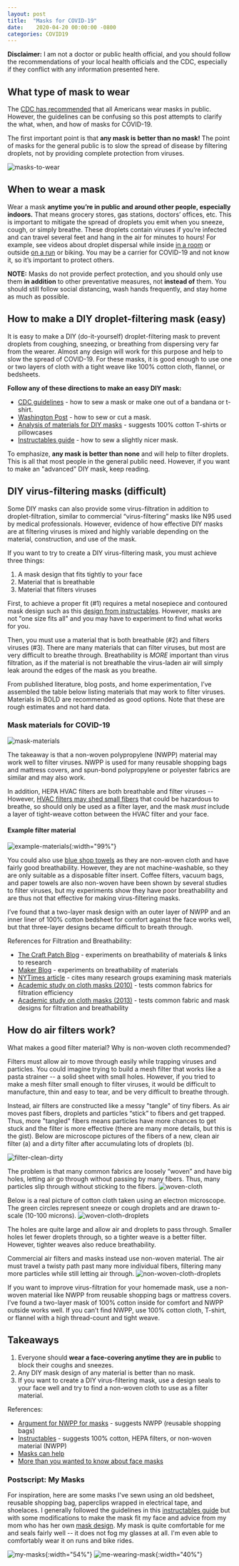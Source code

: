```yaml
---
layout: post
title:  "Masks for COVID-19"
date:    2020-04-20 00:00:00 -0800
categories: COVID19
---
```

**Disclaimer:** I am not a doctor or public health official, and you should follow the recommendations of your local health officials and the CDC, especially if they conflict with any information presented here.

## What type of mask to wear

The [CDC has recommended](https://www.cdc.gov/coronavirus/2019-ncov/prevent-getting-sick/cloth-face-cover.html) that all Americans wear masks in public. However, the guidelines can be confusing so this post attempts to clarify the what, when, and how of masks for COVID-19.

The first important point is that **any mask is better than no mask!** The point of masks for the general public is to slow the spread of disease by filtering droplets, not by providing complete protection from viruses.

![masks-to-wear]({{site.baseurl}}/assets/covid19/masks-to-wear.png)

## When to wear a mask
Wear a mask **anytime you’re in public and around other people, especially indoors.** That means grocery stores, gas stations, doctors’ offices, etc. This is important to mitigate the spread of droplets you emit when you sneeze, cough, or simply breathe. These droplets contain viruses if you’re infected and can travel several feet and hang in the air for minutes to hours! For example, see videos about droplet dispersal while inside  [in a room](https://bgr.com/2020/03/30/coronavirus-update-new-research-suggests-we-should-be-wearing-masks/) or outside [on a run](https://medium.com/@jurgenthoelen/belgian-dutch-study-why-in-times-of-covid-19-you-can-not-walk-run-bike-close-to-each-other-a5df19c77d08) or biking. You may be a carrier for COVID-19 and not know it, so it’s important to protect others.

**NOTE:** Masks do not provide perfect protection, and you should only use them **in addition** to other preventative measures, not **instead of** them. You should still follow social distancing, wash hands frequently, and stay home as much as possible. 

## How to make a DIY droplet-filtering mask (easy)

It is easy to make a DIY (do-it-yourself) droplet-filtering mask to prevent droplets from coughing, sneezing, or breathing from dispersing very far from the wearer. Almost any design will work for this purpose and help to slow the spread of COVID-19. For these masks, it is good enough to use one or two layers of cloth with a tight weave like 100% cotton cloth, flannel, or bedsheets.

**Follow any of these directions to make an easy DIY mask:**

* [CDC guidelines](https://www.cdc.gov/coronavirus/2019-ncov/prevent-getting-sick/diy-cloth-face-coverings.html) - how to sew a mask or make one out of a bandana or t-shirt.
* [Washington Post](https://www.washingtonpost.com/health/2020/04/07/answers-your-diy-face-mask-questions-including-what-material-you-should-use/?arc404=true) - how to sew or cut a mask.
* [Analysis of materials for DIY masks](https://smartairfilters.com/en/blog/best-materials-make-diy-face-mask-virus/) - suggests 100% cotton T-shirts or pillowcases
* [Instructables guide](https://www.instructables.com/id/DIY-Cloth-Face-Mask/) - how to sew a slightly nicer mask.

To emphasize, **any mask is better than none** and will help to filter droplets. This is all that most people in the general public need. However, if you want to make an "advanced" DIY mask, keep reading.

## DIY virus-filtering masks (difficult)
Some DIY masks can also provide some virus-filtration in addition to droplet-filtration, similar to commercial “virus-filtering” masks like N95 used by medical professionals. However, evidence of how effective DIY masks are at filtering viruses is mixed and highly variable depending on the material, construction, and use of the mask.

If you want to try to create a DIY virus-filtering mask, you must achieve three things:

1. A mask design that fits tightly to your face
2. Material that is breathable
3. Material that filters viruses

First, to achieve a proper fit (#1) requires a metal nosepiece and contoured mask design such as this [design from instructables](https://www.instructables.com/id/DIY-Cloth-Face-Mask/). However, masks are not "one size fits all" and you may have to experiment to find what works for you.

Then, you must use a material that is both breathable (#2) and filters viruses (#3). There are many materials that can filter viruses, but most are very difficult to breathe through. Breathability is *MORE* important than virus filtration, as if the material is not breathable the virus-laden air will simply leak around the edges of the mask as you breathe.

From published literature, blog posts, and home experimentation, I’ve assembled the table below listing materials that may work to filter viruses. Materials in BOLD are recommended as good options. Note that these are rough estimates and not hard data.

### Mask materials for COVID-19

![mask-materials]({{site.baseurl}}/assets/covid19/mask-materials.png)

The takeaway is that a non-woven polypropylene (NWPP) material may work well to filter viruses. NWPP is used for many reusable shopping bags and mattress covers, and spun-bond polypropylene or polyester fabrics are similar and may also work. 

In addition, HEPA HVAC filters are both breathable and filter viruses -- However, [HVAC filters may shed small fibers](https://www.nytimes.com/article/coronavirus-homemade-mask-material-DIY-face-mask-ppe.html) that could be hazardous to breathe, so should only be used as a filter layer, and the mask *must* include a layer of tight-weave cotton between the HVAC filter and your face.

#### Example filter material

![example-materials]({{site.baseurl}}/assets/covid19/example-materials.png){:width="99%"}
<!-- ![eco-bag]({{site.baseurl}}/assets/covid19/eco-bag.png){:height="250px"}
![mattress-cover]({{site.baseurl}}/assets/covid19/mattress-cover.png){:height="200px"}
![blue-shop-towel]({{site.baseurl}}/assets/covid19/blue-shop-towel.png){:height="250px"}
 -->

You could also use [blue shop towels](https://www.homedepot.com/p/Scott-Shop-Towels-3-Rolls-Pack-75143/202519693) as they are non-woven cloth and have fairly good breathability. However, they are not machine-washable, so they are only suitable as a disposable filter insert. Coffee filters, vacuum bags, and paper towels are also non-woven have been shown by several studies to filter viruses, but my experiments show they have poor breathability and are thus not that effective for making virus-filtering masks.

I’ve found that a two-layer mask design with an outer layer of NWPP and an inner liner of 100% cotton bedsheet for comfort against the face works well, but that three-layer designs became difficult to breath through.

References for Filtration and Breathability:
* [The Craft Patch Blog](https://www.thecraftpatchblog.com/diy-medical-face-masks/) - experiments on breathability of materials & links to research
* [Maker Blog](https://jennifermaker.com/diy-face-mask-filter-materials/) - experiments on breathability of materials
* [NYTimes article](https://www.nytimes.com/article/coronavirus-homemade-mask-material-DIY-face-mask-ppe.html) - cites many research groups examining mask materials
* [Academic study on cloth masks (2010)](https://academic.oup.com/annweh/article/54/7/789/202744) - tests common fabrics for filtration efficiency
* [Academic study on cloth masks (2013)](https://www.researchgate.net/publication/258525804_Testing_the_Efficacy_of_Homemade_Masks_Would_They_Protect_in_an_Influenza_Pandemic) - tests common fabric and mask designs for filtration and breathability

## How do air filters work?

What makes a good filter material? Why is non-woven cloth recommended?

Filters must allow air to move through easily while trapping viruses and particles. You could imagine trying to build a mesh filter that works like a pasta strainer -- a solid sheet with small holes. However, if you tried to make a mesh filter small enough to filter viruses, it would be difficult to manufacture, thin and easy to tear, and be very difficult to breathe through.

Instead, air filters are constructed like a messy "tangle" of tiny fibers. As air moves past fibers, droplets and particles “stick” to fibers and get trapped. Thus, more "tangled" fibers means particles have more chances to get stuck and the filter is more effective (there are many more details, but this is the gist). Below are microscope pictures of the fibers of a new, clean air filter (a) and a dirty filter after accumulating lots of droplets (b).

![filter-clean-dirty]({{site.baseurl}}/assets/covid19/filter-clean-dirty.png)

The problem is that many common fabrics are loosely “woven” and have big holes, letting air go through without passing by many fibers. Thus, many particles slip through without sticking to the fibers.
![woven-cloth]({{site.baseurl}}/assets/covid19/woven-cloth.png)

Below is a real picture of cotton cloth taken using an electron microscope. The green circles represent sneeze or cough droplets and are drawn to-scale (10-100 microns).
![woven-cloth-droplets]({{site.baseurl}}/assets/covid19/woven-cloth-droplets.png)

The holes are quite large and allow air and droplets to pass through. Smaller holes let fewer droplets through, so a tighter weave is a better filter. However, tighter weaves also reduce breathability.

Commercial air filters and masks instead use non-woven material. The air must travel a twisty path past many more individual fibers, filtering many more particles while still letting air through.
![non-woven-cloth-droplets]({{site.baseurl}}/assets/covid19/non-woven-cloth-droplets.png)

If you want to improve virus-filtration for your homemade mask, use a non-woven material like NWPP from reusable shopping bags or mattress covers. I’ve found a two-layer mask of 100% cotton inside for comfort and NWPP outside works well. If you can’t find NWPP, use 100% cotton cloth, T-shirt, or flannel with a high thread-count and tight weave.

## Takeaways
1. Everyone should **wear a face-covering anytime they are in public** to block their coughs and sneezes.
2. Any DIY mask design of any material is better than no mask.
3. If you want to create a DIY virus-filtering mask, use a design seals to your face well and try to find a non-woven cloth to use as a filter material.


References:
* [Argument for NWPP for masks](https://makermask.org/background/) - suggests NWPP (reusable shopping bags)
* [Instructables](https://www.instructables.com/id/DIY-Cloth-Face-Mask/) - suggests 100% cotton, HEPA filters, or non-woven material (NWPP)
* [Masks can help](https://www.jhsph.edu/research/centers-and-institutes/johns-hopkins-education-and-research-center-for-occupational-safety-and-health/can-a-mask-protect-me-putting-homemade-masks-in-the-hierarchy-of-controls)
* [More than you wanted to know about face masks](https://slatestarcodex.com/2020/03/23/face-masks-much-more-than-you-wanted-to-know/)

### Postscript: My Masks
For inspiration, here are some masks I've sewn using an old bedsheet, reusable shopping bag, paperclips wrapped in electrical tape, and shoelaces. I generally followed the guidelines in this [instructables guide](https://www.instructables.com/id/DIY-Cloth-Face-Mask/) but with some modifications to make the mask fit my face and advice from my mom who has her own [mask design](https://loika-mask.blogspot.com/). My mask is quite comfortable for me and seals fairly well -- it does not fog my glasses at all. I'm even able to comfortably wear it on runs and bike rides. 


![my-masks]({{site.baseurl}}/assets/covid19/my-masks.png){:width="54%"}
![me-wearing-mask]({{site.baseurl}}/assets/covid19/me-wearing-mask.png){:width="40%"}

